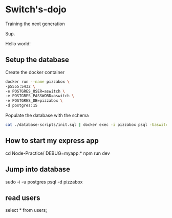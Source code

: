 # Switch's-dojo
Training the next generation

Sup.

Hello world!

## Setup the database

Create the docker container

```bash
docker run --name pizzabox \
-p5555:5432 \
-e POSTGRES_USER=aswitch \
-e POSTGRES_PASSWORD=aswitch \
-e POSTGRES_DB=pizzabox \
-d postgres:15
```

Populate the database with the schema

```bash
cat ./database-scripts/init.sql | docker exec -i pizzabox psql -Uaswitch -dpizzabox
```

## How to start my express app 
cd Node-Practice/
DEBUG=myapp:* npm run dev

## Jump into database
sudo -i -u postgres
psql -d pizzabox

## read users
select * from users;
